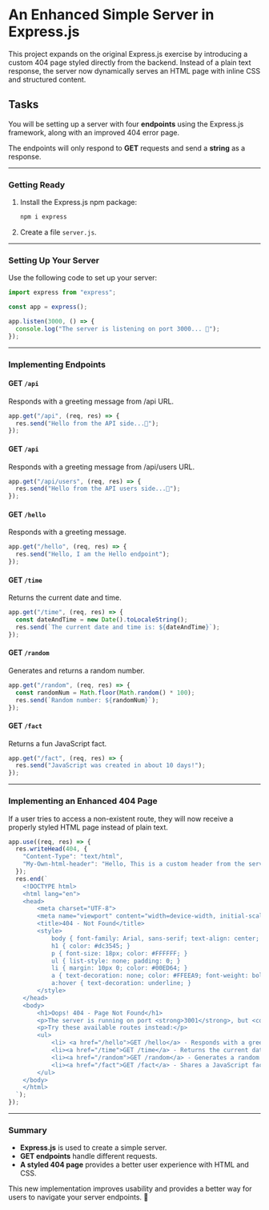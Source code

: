 # An Enhanced Simple Server in Express.js

This project expands on the original Express.js exercise by introducing a custom 404 page styled directly from the backend. Instead of a plain text response, the server now dynamically serves an HTML page with inline CSS and structured content.

## Tasks

You will be setting up a server with four **endpoints** using the Express.js framework, along with an improved 404 error page.

The endpoints will only respond to **GET** requests and send a **string** as a response.

---

### Getting Ready

1. Install the Express.js npm package:
   ```sh
   npm i express
   ```
2. Create a file `server.js`.

---

### Setting Up Your Server

Use the following code to set up your server:

```js
import express from "express";

const app = express();

app.listen(3000, () => {
  console.log("The server is listening on port 3000... 🐒");
});
```

---

### Implementing Endpoints

#### **GET `/api`**

Responds with a greeting message from /api URL.

```js
app.get("/api", (req, res) => {
  res.send("Hello from the API side...🐒");
});
```

#### **GET `/api`**

Responds with a greeting message from /api/users URL.

```js
app.get("/api/users", (req, res) => {
  res.send("Hello from the API users side...🐒");
});
```

#### **GET `/hello`**

Responds with a greeting message.

```js
app.get("/hello", (req, res) => {
  res.send("Hello, I am the Hello endpoint");
});
```

#### **GET `/time`**

Returns the current date and time.

```js
app.get("/time", (req, res) => {
  const dateAndTime = new Date().toLocaleString();
  res.send(`The current date and time is: ${dateAndTime}`);
});
```

#### **GET `/random`**

Generates and returns a random number.

```js
app.get("/random", (req, res) => {
  const randomNum = Math.floor(Math.random() * 100);
  res.send(`Random number: ${randomNum}`);
});
```

#### **GET `/fact`**

Returns a fun JavaScript fact.

```js
app.get("/fact", (req, res) => {
  res.send("JavaScript was created in about 10 days!");
});
```

---

### Implementing an Enhanced 404 Page

If a user tries to access a non-existent route, they will now receive a properly styled HTML page instead of plain text.

```js
app.use((req, res) => {
  res.writeHead(404, {
    "Content-Type": "text/html",
    "My-Own-html-header": "Hello, This is a custom header from the server!",
  });
  res.end(`
    <!DOCTYPE html>
    <html lang="en">
    <head>
        <meta charset="UTF-8">
        <meta name="viewport" content="width=device-width, initial-scale=1.0">
        <title>404 - Not Found</title>
        <style>
            body { font-family: Arial, sans-serif; text-align: center; padding: 50px; background-color: #023430; }
            h1 { color: #dc3545; }
            p { font-size: 18px; color: #FFFFFF; }
            ul { list-style: none; padding: 0; }
            li { margin: 10px 0; color: #00ED64; }
            a { text-decoration: none; color: #FFEEA9; font-weight: bold; }
            a:hover { text-decoration: underline; }
        </style>
    </head>
    <body>
        <h1>Oops! 404 - Page Not Found</h1>
        <p>The server is running on port <strong>3001</strong>, but <code>${req.originalUrl}</code> is not a valid route. It is not part of the exercise. 🙈</p>
        <p>Try these available routes instead:</p>
        <ul>
            <li> <a href="/hello">GET /hello</a> - Responds with a greeting.</li>
            <li><a href="/time">GET /time</a> - Returns the current date and time.</li>
            <li><a href="/random">GET /random</a> - Generates a random number.</li>
            <li><a href="/fact">GET /fact</a> - Shares a JavaScript fact.</li>
        </ul>
    </body>
    </html>
  `);
});
```

---

### Summary

- **Express.js** is used to create a simple server.
- **GET endpoints** handle different requests.
- **A styled 404 page** provides a better user experience with HTML and CSS.

This new implementation improves usability and provides a better way for users to navigate your server endpoints. 🎉
